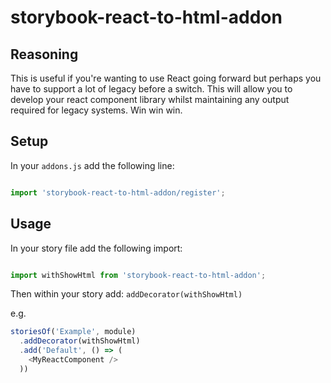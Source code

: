 # storybook-react-to-html-addon

## Reasoning
This is useful if you're wanting to use React going forward but perhaps you have to support a lot of legacy before a switch. This will allow you to develop your react component library whilst maintaining any output required for legacy systems. Win win win.

## Setup

In your `addons.js` add the following line: 

```js

import 'storybook-react-to-html-addon/register';
```

## Usage

In your story file add the following import: 

```js

import withShowHtml from 'storybook-react-to-html-addon';
```

Then within your story add: `addDecorator(withShowHtml)`

e.g.

```js
storiesOf('Example', module)
  .addDecorator(withShowHtml)
  .add('Default', () => (
    <MyReactComponent />
  ))

```
